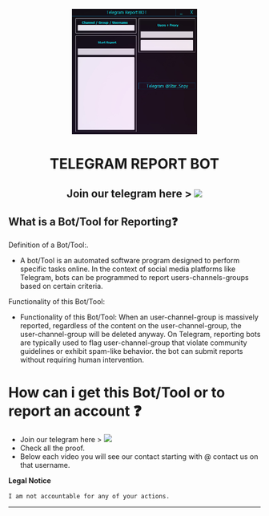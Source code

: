 <p align="center"><img src="logo.png" width="250px" height="250px" alt="insta logo"></p>

<h1 align="center">TELEGRAM REPORT BOT</h1>
<h2 align="center">Join our telegram here > <a href="https://tinyurl.com/5n7m38uw"><img src="https://img.shields.io/badge/Join-Telegram%20Group-blue.svg?logo=telegram"></a></h2>

## What is a Bot/Tool for Reporting❓
   Definition of a Bot/Tool:.
  * <p>A bot/Tool is an automated software program designed to perform specific tasks online. In the context of social media platforms like Telegram, bots can be programmed to report users-channels-groups based on certain criteria.</p>
   Functionality of this Bot/Tool: 
* <p>Functionality of this Bot/Tool: When an user-channel-group is massively reported, regardless of the content on the user-channel-group, the user-channel-group will be deleted anyway. On Telegram, reporting bots are typically used to flag user-channel-group that violate community guidelines or exhibit spam-like behavior. the bot can submit reports without requiring human intervention.</p>


# How can i get this Bot/Tool or to report an account ❓
  * Join our telegram here > <a href="https://tinyurl.com/5n7m38uw"><img src="https://img.shields.io/badge/Join-Telegram%20Group-blue.svg?logo=telegram"></a>
  * Check all the proof.
  * Below each video you will see our contact starting with @ contact us on that username.
</pre>
</p>
</details>


**Legal Notice**

```console
I am not accountable for any of your actions.
```

-----
